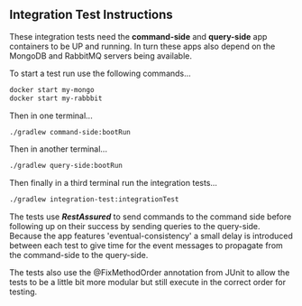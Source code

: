 ## Integration Test Instructions

These integration tests need the __command-side__ and __query-side__ app containers to be UP and running. In turn these apps also depend on the MongoDB and RabbitMQ servers being available.

To start a test run use the following commands...

```bash
docker start my-mongo
docker start my-rabbbit
```

Then in one terminal...

```bash
./gradlew command-side:bootRun
```

Then in another terminal...

```bash
./gradlew query-side:bootRun
```

Then finally in a third terminal run the integration tests...

```bash
./gradlew integration-test:integrationTest
```

The tests use ***RestAssured*** to send commands to the command side before following up on their success by sending queries to the query-side. Because the app features 'eventual-consistency' a small delay is introduced between each test to give time for the event messages to propagate from the command-side to the query-side.

The tests also use the @FixMethodOrder annotation from JUnit to allow the tests to be a little bit more modular but still execute in the correct order for testing.



